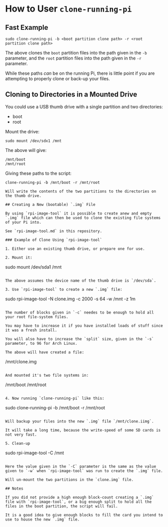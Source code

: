 
# How to User `clone-running-pi`

## Fast Example

```
sudo clone-running-pi -b <boot partition clone path> -r <root partition clone path>
```

The above clones the `boot` partition files into the path given in the `-b` parameter, and the `root` partition files into the path given in the `-r` parameter.

While these paths *can* be on the running Pi, there is little point if you are attempting to properly clone or back-up your files.

## Cloning to Directories in a Mounted Drive

You could use a USB thumb drive with a single partition and two directories:

* boot
* root

Mount the drive:

```
sudo mount /dev/sdx1 /mnt
```

The above will give:

```
/mnt/boot
/mnt/root
```

Giving these paths to the script:

```
clone-running-pi -b /mnt/boot -r /mnt/root

Will write the contents of the two partitions to the directories on the thumb drive.

## Creating a New (bootable) `.img` File

By using `rpi-image-tool` it is possible to create anew and empty `.img` file which can then be used to clone the existing file systems of your Pi into.

See `rpi-image-tool.md` in this repository.

### Example of Clone Using `rpi-image-tool`

1. Either use an existing thumb drive, or prepare one for use.

2. Mount it:

```
sudo mount /dev/sda1 /mnt
```

The above assumes the device name of the thumb drive is `/dev/sda`.

3. Use `rpi-image-tool` to create a new `.img` file:

```
sudo rpi-image-tool -N clone.img -c 2000 -s 64 -w /mnt -z 1m
```

The number of blocks given in `-c` needes to be enough to hold all your root file-system files.

You may have to increase it if you have installed loads of stuff since it was a fresh install.

You will also have to increase the `split` size, given in the `-s` parameter, to 96 for Arch Linux.

The above will have created a file:

```
/mnt/clone.img
```

And mounted it's two file systems in:

```
/mnt/boot
/mnt/root
```

4. Now running `clone-running-pi` like this:

```
sudo clone-running-pi -b /mnt/boot -r /mnt/root
```

Will backup your files into the new `.img` file `/mnt/clone.iimg`.

It will take a long time, because the write-speed of some SD cards is not very fast.

5. Clean-up

```
sudo rpi-image-tool -C /mnt
```

Here the value given in the `-C` parameter is the same as the value given to `-w` when `rpi-image-tool` was run to create the `.img` file.

Will un-mount the two partitions in the `clone.img` file.

## Notes

If you did not provide a high enough block-count creating a `.img` file with `rpi-image-tool`, or a big enough split to hold all the files in the boot partition, the script will fail.

It is a good idea to give enough blocks to fill the card you intend to use to house the new `.img` file.







